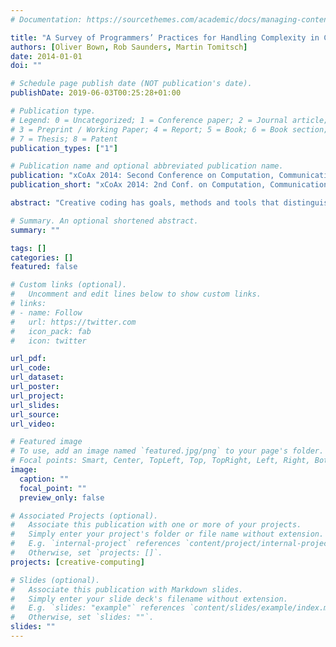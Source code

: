 ```yaml
---
# Documentation: https://sourcethemes.com/academic/docs/managing-content/

title: "A Survey of Programmers’ Practices for Handling Complexity in Creative Coding"
authors: [Oliver Bown, Rob Saunders, Martin Tomitsch]
date: 2014-01-01
doi: ""

# Schedule page publish date (NOT publication's date).
publishDate: 2019-06-03T00:25:28+01:00

# Publication type.
# Legend: 0 = Uncategorized; 1 = Conference paper; 2 = Journal article;
# 3 = Preprint / Working Paper; 4 = Report; 5 = Book; 6 = Book section;
# 7 = Thesis; 8 = Patent
publication_types: ["1"]

# Publication name and optional abbreviated publication name.
publication: "xCoAx 2014: Second Conference on Computation, Communication, Aesthetics and X, Porto, Portugal: Universidade do Porto"
publication_short: "xCoAx 2014: 2nd Conf. on Computation, Communication, Aesthetics and X"

abstract: "Creative coding has goals, methods and tools that distinguish it from other forms of programming practice. A number of creative coding practitioners regularly engage with complex systems in creative applications, such as neural networks, genetic evolution, ecosystems and reaction-diffusion equations. Such systems are conceptually opaque and hard to manipulate, but we know little about the ways in which creative coders handle them. In this paper we present findings from a survey of creative coders regarding how they deal with complexity in their work. We discuss four issues of interest: time-demands of specific activities; sources of knowledge and approaches to problem solving; approaches to exploration; and information-seeking versus intuitive styles of working. Our results provide an initial characterisation of creative coding strategies and suggest how tools could be better adapted to their needs."

# Summary. An optional shortened abstract.
summary: ""

tags: []
categories: []
featured: false

# Custom links (optional).
#   Uncomment and edit lines below to show custom links.
# links:
# - name: Follow
#   url: https://twitter.com
#   icon_pack: fab
#   icon: twitter

url_pdf:
url_code:
url_dataset:
url_poster:
url_project:
url_slides:
url_source:
url_video:

# Featured image
# To use, add an image named `featured.jpg/png` to your page's folder. 
# Focal points: Smart, Center, TopLeft, Top, TopRight, Left, Right, BottomLeft, Bottom, BottomRight.
image:
  caption: ""
  focal_point: ""
  preview_only: false

# Associated Projects (optional).
#   Associate this publication with one or more of your projects.
#   Simply enter your project's folder or file name without extension.
#   E.g. `internal-project` references `content/project/internal-project/index.md`.
#   Otherwise, set `projects: []`.
projects: [creative-computing]

# Slides (optional).
#   Associate this publication with Markdown slides.
#   Simply enter your slide deck's filename without extension.
#   E.g. `slides: "example"` references `content/slides/example/index.md`.
#   Otherwise, set `slides: ""`.
slides: ""
---
```

